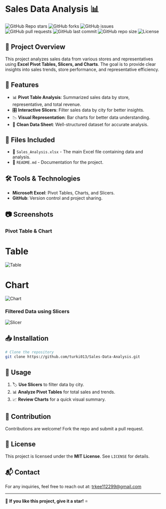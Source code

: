# Sales Data Analysis 📊  

![GitHub Repo stars](https://img.shields.io/github/stars/turki013/Sales-Data-Analysis?style=social)
![GitHub forks](https://img.shields.io/github/forks/turki013/Sales-Data-Analysis?style=social)
![GitHub issues](https://img.shields.io/github/issues/turki013/Sales-Data-Analysis)
![GitHub pull requests](https://img.shields.io/github/issues-pr/turki013/Sales-Data-Analysis)
![GitHub last commit](https://img.shields.io/github/last-commit/turki013/Sales-Data-Analysis)
![GitHub repo size](https://img.shields.io/github/repo-size/turki013/Sales-Data-Analysis)
![License](https://img.shields.io/github/license/turki013/Sales-Data-Analysis)

## 📌 Project Overview  
This project analyzes sales data from various stores and representatives using **Excel Pivot Tables, Slicers, and Charts**. The goal is to provide clear insights into sales trends, store performance, and representative efficiency. 

## 🚀 Features  
- 📊 **Pivot Table Analysis**: Summarized sales data by store, representative, and total revenue.  
- 🎛 **Interactive Slicers**: Filter sales data by city for better insights.  
- 📉 **Visual Representation**: Bar charts for better data understanding.  
- 📝 **Clean Data Sheet**: Well-structured dataset for accurate analysis.  

## 📂 Files Included  
- 📄 `Sales_Analysis.xlsx` - The main Excel file containing data and analysis.  
- 📜 `README.md` - Documentation for the project.  

## 🛠 Tools & Technologies  
- **Microsoft Excel**: Pivot Tables, Charts, and Slicers.  
- **GitHub**: Version control and project sharing.  

## 📷 Screenshots  
### Pivot Table & Chart  
# Table
![Table](https://github.com/user-attachments/assets/33017750-c788-4336-a429-0c0489547c38)

# Chart
![Chart](https://github.com/user-attachments/assets/cdcd7760-b042-4810-a3e0-59f357e71dce)


### Filtered Data using Slicers  
  ![Slicer](https://github.com/user-attachments/assets/b60a0e2d-88ed-41bc-b705-7d18e9039681)


## 📥 Installation  
```bash
# Clone the repository
git clone https://github.com/turki013/Sales-Data-Analysis.git
```

## 📌 Usage  
1. 🏷 **Use Slicers** to filter data by city.
2. 📊 **Analyze Pivot Tables** for total sales and trends.
3. 📈 **Review Charts** for a quick visual summary.

## 🤝 Contribution  
Contributions are welcome! Fork the repo and submit a pull request.  

## 📜 License  
This project is licensed under the **MIT License**. See `LICENSE` for details.  

## 📬 Contact  
For any inquiries, feel free to reach out at: trkee112299@gmail.com 

---  
🚀 **If you like this project, give it a star!** ⭐


